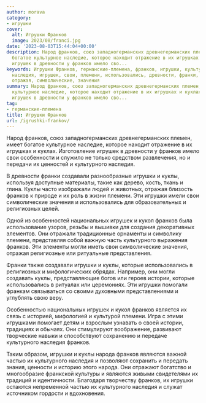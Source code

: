 ```yaml
---
author: morava
category:
- игрушки
cover:
  alt: Игрушки Франков
  image: 2023/08/franci.jpg
date: '2023-08-03T15:44:04+00:00'
description: Народ франков, союз западногерманских древнегерманских племен, имеет
  богатое культурное наследие, которое находит отражение в их игрушках и куклах. Изготовление
  игрушек в древности у франков имело сво...
keywords: Игрушки Франков, германские-племена, франков, игрушки, культурного, куклы,
  наследия, игрушек, свои, племени, использовались, древности, франки, создавали,
  отражая, символические, значения
summary: Народ франков, союз западногерманских древнегерманских племен, имеет богатое
  культурное наследие, которое находит отражение в их игрушках и куклах. Изготовление
  игрушек в древности у франков имело сво...
tag:
- германские-племена
title: Игрушки Франков
url: /igrushki-frankov/
---
```


Народ франков, союз западногерманских древнегерманских племен, имеет богатое культурное наследие, которое находит отражение в их игрушках и куклах. Изготовление игрушек в древности у франков имело свои особенности и служило не только средством развлечения, но и передачи их ценностей и культурного наследия.

В древности франки создавали разнообразные игрушки и куклы, используя доступные материалы, такие как дерево, кость, ткань и глина. Куклы часто изображали людей и животных, отражая близость франков к природе и их роль в жизни племени. Эти игрушки имели свои символические значения и использовались для образовательных и религиозных целей.

Одной из особенностей национальных игрушек и кукол франков была использование узоров, резьбы и вышивки для создания декоративных элементов. Они отражали традиционные орнаменты и символику племени, представляя собой важную часть культурного выражения франков. Эти элементы могли иметь свои символические значения, отражая религиозные или ритуальные представления.

Франки также создавали игрушки и куклы, которые использовались в религиозных и мифологических обрядах. Например, они могли создавать куклы, представляющие богов или героев истории, которые использовались в ритуалах или церемониях. Эти игрушки помогали франкам связываться со своими духовными представлениями и углублять свою веру.

Особенностью национальных игрушек и кукол франков является их связь с историей, мифологией и культурой племени. Игра с этими игрушками помогает детям и взрослым узнавать о своей истории, традициях и обычаях. Они стимулируют воображение, развивают творческие навыки и способствуют сохранению и передаче культурного наследия франков.

Таким образом, игрушки и куклы народа франков являются важной частью их культурного наследия и позволяют сохранить и передать знания, ценности и историю этого народа. Они отражают богатство и многообразие франкской культуры и являются живыми свидетелями их традиций и идентичности. Благодаря творчеству франков, их игрушки остаются непременной частью их культурного наследия и служат источником гордости и вдохновения.